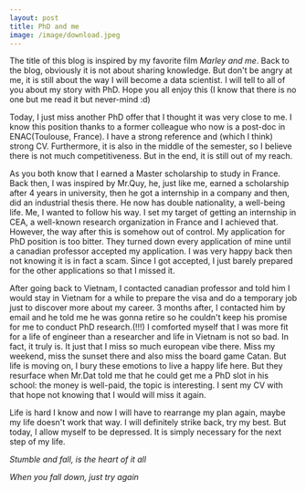 ```yaml
---
layout: post
title: PhD and me
image: /image/download.jpeg
---
```


The title of this blog is inspired by my favorite film *Marley and me*. Back to the blog, obviously it is not about 
sharing knowledge. But don't be angry at me, it is still about the way I will become a data scientist. I will tell to 
all of you about my story with PhD. Hope you all enjoy this (I know that there is no one but me read it but never-mind :d)

Today, I just miss another PhD offer that I thought it was very close to me. I know this position thanks to a former 
colleague who now is a post-doc in ENAC(Toulouse, France). I have a strong reference and (which I think) strong CV. 
Furthermore, it is also in the middle of the semester, so I believe there is not much competitiveness. But in the end, 
it is still out of my reach.

As you both know that I earned a Master scholarship to study in France. Back then, I was inspired by Mr.Quy, he, just 
like me, earned a scholarship after 4 years in university, then he got a internship in a company and then, did an 
industrial thesis there. He now has double nationality, a well-being life. Me, I wanted to follow his way. I set my 
target of getting an internship in CEA, a well-known research organization in France and I achieved that. However, 
the way after this is somehow out of control. My application for PhD position is too bitter. They turned down every 
application of mine until a canadian professor accepted my application. I was very happy back then not knowing it is in 
fact a scam. Since I got accepted, I just barely prepared for the other applications so that I missed it.

After going back to Vietnam, I contacted canadian professor and told him I would stay in Vietnam for a while to prepare 
the visa and do a temporary job just to discover more about my career. 3 months after, I contacted him by email and he 
told me he was gonna retire so he couldn't keep his promise for me to conduct PhD research.(!!!)
I comforted myself that I was more fit for a life of engineer than a researcher and life in Vietnam is not so bad. In 
fact, it truly is. It just that I miss so much european vibe there. Miss my weekend, miss the sunset there and also 
miss the board game Catan. But life is moving on, I bury these emotions to live a happy life here. But they resurface 
when Mr.Dat told me that he could get me a PhD slot in his school: the money is well-paid, the topic is interesting. 
I sent my CV with that hope not knowing that I would will miss it again.

Life is hard I know and now I will have to rearrange my plan again, maybe my life doesn't work that way. I will 
definitely strike back, try my best. But today, I allow myself to be depressed. It is simply necessary for the next step 
of my life.

_Stumble and fall, is the heart of it all_

_When you fall down, just try again_